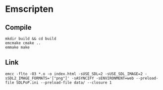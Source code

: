 # Emscripten

## Compile

```
mkdir build && cd build
emcmake cmake ..
emmake make
```

## Link

```
emcc -flto -O3 *.o -o index.html -sUSE_SDL=2 -sUSE_SDL_IMAGE=2 -sSDL2_IMAGE_FORMATS='["png"]' -sASYNCIFY -sENVIRONMENT=web --preload-file SDLPoP.ini --preload-file data/ --closure 1
```
